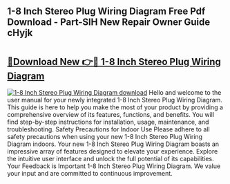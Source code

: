 ## 1-8 Inch Stereo Plug Wiring Diagram Free Pdf Download - Part-SlH New Repair Owner Guide cHyjk

# <h2><a href="http://dftcge.blite.top/?on=1-8+Inch+Stereo+Plug+Wiring+Diagram">🔗Download New 👉🔴 1-8 Inch Stereo Plug Wiring Diagram</a></h2>

[![1-8 Inch Stereo Plug Wiring Diagram download](https://i.imgur.com/lujVjoI.png)](http://dftcge.blite.top/?on=1-8+Inch+Stereo+Plug+Wiring+Diagram)
Hello and welcome to the user manual for your newly integrated 1-8 Inch Stereo Plug Wiring Diagram. This guide is here to help you make the most of your product by providing a comprehensive overview of its features, functions, and benefits. You will find step-by-step instructions for installation, usage, maintenance, and troubleshooting. Safety Precautions for Indoor Use Please adhere to all safety precautions when using your new 1-8 Inch Stereo Plug Wiring Diagram indoors. Your new 1-8 Inch Stereo Plug Wiring Diagram boasts an impressive array of features designed to elevate your experience. Explore the intuitive user interface and unlock the full potential of its capabilities. Your Feedback is Important 1-8 Inch Stereo Plug Wiring Diagram. We value your input and are committed to continuous improvement.
